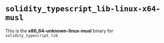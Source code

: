 <!-- cSpell:disable -->

# `solidity_typescript_lib-linux-x64-musl`

This is the **x86_64-unknown-linux-musl** binary for `solidity_typescript_lib`
